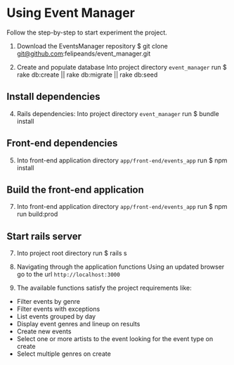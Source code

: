 # Using Event Manager

Follow the step-by-step to start experiment the project.

1. Download the EventsManager repository
$ git clone git@github.com:felipeands/event_manager.git

2. Create and populate database
Into project directory `event_manager` run
$ rake db:create || rake db:migrate || rake db:seed

## Install dependencies

4. Rails dependencies: 
Into project directory `event_manager` run
$ bundle install

## Front-end dependencies

5. Into front-end application directory `app/front-end/events_app` run
$ npm install

## Build the front-end application

7. Into front-end application directory `app/front-end/events_app` run
$ npm run build:prod

## Start rails server

7. Into project root directory run
$ rails s

8. Navigating through the application functions
Using an updated browser go to the url `http://localhost:3000`

9. The available functions satisfy the project requirements like:
- Filter events by genre
- Filter events with exceptions
- List events grouped by day
- Display event genres and lineup on results
- Create new events
- Select one or more artists to the event looking for the event type on create
- Select multiple genres on create

